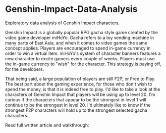 # Genshin-Impact-Data-Analysis
Exploratory data analysis of Genshin Impact characters.

Genshin Impact is a globally popular RPG gacha style game created by the video game developer miHoYo. Gacha refers to a toy vending machine in many parts of East Asia, and when it comes to video games the same concept applies. Players are encouraged to spend in-game currency in order to win a virtual item. miHoYo's system of character banners features a new character to excite gamers every couple of weeks. Players must use the in-game currency to "wish" for the character. This strategy is paying off, for the developers.

That being said, a large population of players are still F2P, or Free to Play. The best part about the gaming experience, for those who don't wish to spend the money, is that it is indeed free to play. I'd like to take a look at the characters of Genshin Impact that players will be using up to level 20. I'm curious if the characters that appear to be the strongest in level 1 will continue to be the strongest in level 20. I'd ultimately like to know if the strongest F2P characters will hold up to the strongest selected gacha characters.

Read full written article and walkthrough: 
